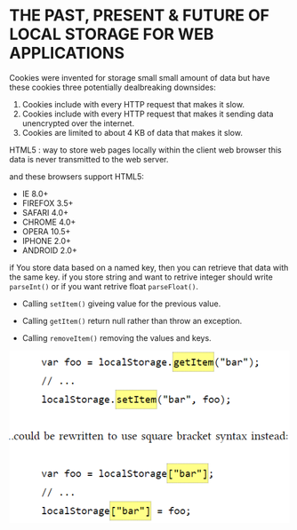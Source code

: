 # THE PAST, PRESENT & FUTURE OF LOCAL STORAGE FOR WEB APPLICATIONS 

Cookies were invented for storage small small amount of data but have these cookies three potentially dealbreaking downsides:

1. Cookies include with every HTTP request that makes it slow.
2. Cookies include with every HTTP request that makes it sending data unencrypted over the internet.
3. Cookies are limited to about 4 KB of data that makes it slow.

HTML5 : way to store web pages locally within the client web browser this data is never transmitted to the web server.

and these browsers support HTML5:

- IE 8.0+
- FIREFOX 3.5+	
- SAFARI 4.0+	
- CHROME 4.0+	
- OPERA	10.5+
- IPHONE 2.0+
- ANDROID 2.0+

if You store data based on a named key, then you can retrieve that data with the same key. if you store string and want to retrive integer should write `parseInt()` or if you want retrive float `parseFloat()`.

- Calling `setItem()` giveing value for the previous value.

- Calling `getItem()` return null rather than throw an exception.

- Calling `removeItem()` removing the values and keys.

![](imgs/git.PNG)


